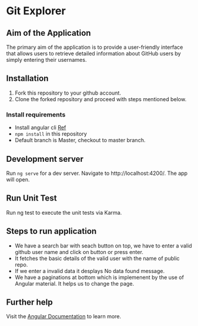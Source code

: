 # Git Explorer

## Aim of the Application

The primary aim of the application is to provide a user-friendly interface that allows users to retrieve detailed information about GitHub users by simply entering their usernames. 

## Installation

1. Fork this repository to your github account.
2. Clone the forked repository and proceed with steps mentioned below.

### Install requirements
* Install angular cli [Ref](https://angular.io/cli)
* `npm install` in this repository
* Default branch is Master, checkout to master branch.

## Development server

Run `ng serve` for a dev server. Navigate to http://localhost:4200/. The app will open.

## Run Unit Test

Run ng test to execute the unit tests via Karma.

## Steps to run application
* We have a search bar with seach button on top, we have to enter a valid github user name and click on button or press enter.
* It fetches the basic details of the valid user with the name of public repo.
* If we enter a invalid data it desplays No data found message.
* We have a paginations at bottom which is implemenent by the use of Angular material. It helps us to change the page.

## Further help

Visit the [Angular Documentation](https://angular.io/guide/styleguide) to learn more.
